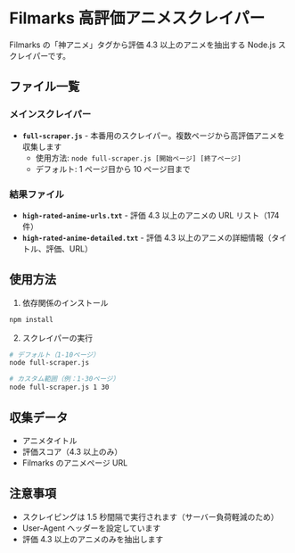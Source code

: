 # Filmarks 高評価アニメスクレイパー

Filmarks の「神アニメ」タグから評価 4.3 以上のアニメを抽出する Node.js スクレイパーです。

## ファイル一覧

### メインスクレイパー

- **`full-scraper.js`** - 本番用のスクレイパー。複数ページから高評価アニメを収集します
  - 使用方法: `node full-scraper.js [開始ページ] [終了ページ]`
  - デフォルト: 1 ページ目から 10 ページ目まで

### 結果ファイル

- **`high-rated-anime-urls.txt`** - 評価 4.3 以上のアニメの URL リスト（174 件）
- **`high-rated-anime-detailed.txt`** - 評価 4.3 以上のアニメの詳細情報（タイトル、評価、URL）


## 使用方法

1. 依存関係のインストール

```bash
npm install
```

2. スクレイパーの実行

```bash
# デフォルト（1-10ページ）
node full-scraper.js

# カスタム範囲（例：1-30ページ）
node full-scraper.js 1 30
```

## 収集データ

- アニメタイトル
- 評価スコア（4.3 以上のみ）
- Filmarks のアニメページ URL

## 注意事項

- スクレイピングは 1.5 秒間隔で実行されます（サーバー負荷軽減のため）
- User-Agent ヘッダーを設定しています
- 評価 4.3 以上のアニメのみを抽出します
